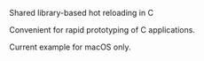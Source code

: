 Shared library-based hot reloading in C

Convenient for rapid prototyping of C applications.

Current example for macOS only.
